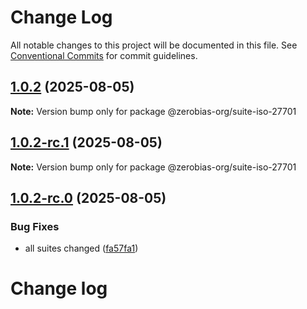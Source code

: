 # Change Log

All notable changes to this project will be documented in this file.
See [Conventional Commits](https://conventionalcommits.org) for commit guidelines.

## [1.0.2](https://github.com/zerobias-org/suite/compare/@zerobias-org/suite-iso-27701@1.0.2-rc.1...@zerobias-org/suite-iso-27701@1.0.2) (2025-08-05)

**Note:** Version bump only for package @zerobias-org/suite-iso-27701





## [1.0.2-rc.1](https://github.com/zerobias-org/suite/compare/@zerobias-org/suite-iso-27701@1.0.2-rc.0...@zerobias-org/suite-iso-27701@1.0.2-rc.1) (2025-08-05)

**Note:** Version bump only for package @zerobias-org/suite-iso-27701





## [1.0.2-rc.0](https://github.com/zerobias-org/suite/compare/@zerobias-org/suite-iso-27701@1.0.1...@zerobias-org/suite-iso-27701@1.0.2-rc.0) (2025-08-05)


### Bug Fixes

* all suites changed ([fa57fa1](https://github.com/zerobias-org/suite/commit/fa57fa1af7628003297df46b2d7740fe95bd2666))





# Change log
